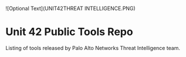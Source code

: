 ![Optional Text](UNIT42THREAT INTELLIGENCE.PNG)

# Unit 42 Public Tools Repo

Listing of tools released by Palo Alto Networks Threat Intelligence team.

